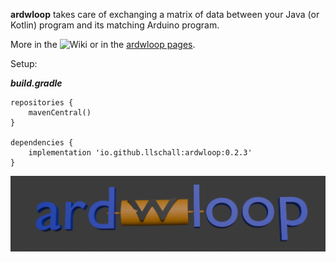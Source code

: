 **ardwloop** takes care of exchanging a matrix of data between your Java (or Kotlin) program and its matching Arduino
program.

More in the ![Wiki](https://github.com/llschall/ardwloop/wiki) or in the <a href="https://llschall.github.io/ardwloop">
ardwloop pages</a>.

Setup:

***build.gradle***

```
repositories {
    mavenCentral()
}

dependencies {
    implementation 'io.github.llschall:ardwloop:0.2.3'
}
```

![](https://github.com/llschall/ardwloop/blob/main/media/ardwloop.png)
